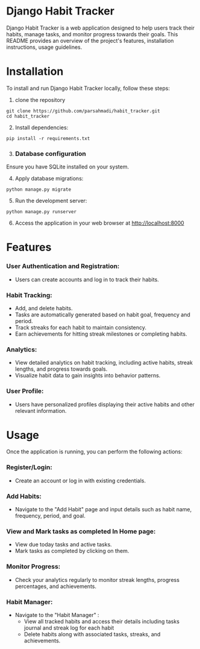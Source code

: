 # Django Habit Tracker

Django Habit Tracker is a web application designed to help users track their habits, manage tasks, and monitor progress towards their goals.
This README provides an overview of the project's features, installation instructions, usage guidelines.

# Installation #

To install and run Django Habit Tracker locally, follow these steps:

1. clone the repository
```
git clone https://github.com/parsahmadi/habit_tracker.git
cd habit_tracker
```

2. Install dependencies:
```
pip install -r requirements.txt
```

3. ### Database configuration ###

Ensure you have SQLite installed on your system.



4. Apply database migrations:
```
python manage.py migrate
```

5. Run the development server:
```
python manage.py runserver
```

6. Access the application in your web browser at [http://localhost:8000](url)

# Features #
### User Authentication and Registration: ###
  * Users can create accounts and log in to track their habits.
### Habit Tracking: ###
  * Add, and delete habits.
  * Tasks are automatically generated based on habit goal, frequency and period.
  * Track streaks for each habit to maintain consistency.
  * Earn achievements for hitting streak milestones or completing habits.
### Analytics: ###
  * View detailed analytics on habit tracking, including active habits, streak lengths, and progress towards goals.
  * Visualize habit data to gain insights into behavior patterns.
### User Profile: ###
  * Users have personalized profiles displaying their active habits and other relevant information.

# Usage #
Once the application is running, you can perform the following actions: 

### Register/Login: ###
  * Create an account or log in with existing credentials.
### Add Habits: ###
  * Navigate to the "Add Habit" page and input details such as habit name, frequency, period, and goal.
### View and Mark tasks as completed In Home page: ###
  * View due today tasks and active tasks.
  * Mark tasks as completed by clicking on them.
### Monitor Progress: ###
  * Check your analytics regularly to monitor streak lengths, progress percentages, and achievements.
### Habit Manager: ###
  * Navigate to the "Habit Manager" :
     * View all tracked habits and access their details including tasks journal and streak log for each habit
     * Delete habits along with associated tasks, streaks, and achievements.
